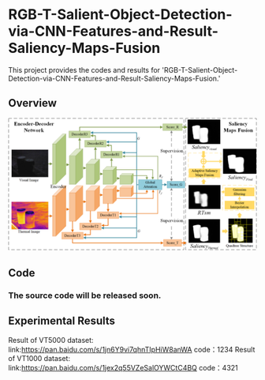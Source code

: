 # RGB-T-Salient-Object-Detection-via-CNN-Features-and-Result-Saliency-Maps-Fusion
This project provides the codes and results for 'RGB-T-Salient-Object-Detection-via-CNN-Features-and-Result-Saliency-Maps-Fusion.'

## Overview
![image](https://github.com/xanxuso/RGB-T-Salient-Object-Detection-via-CNN-Features-and-Result-Saliency-Maps-Fusion/blob/main/network.png)

## Code
### The source code will be released soon.

## Experimental Results
Result of VT5000 dataset: link:https://pan.baidu.com/s/1jn6Y9vi7qhnTIpHiW8anWA  code：1234
Result of VT1000 dataset: link:https://pan.baidu.com/s/1jex2q55VZeSalOYWCtC4BQ  code：4321
